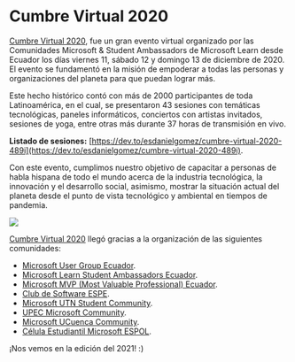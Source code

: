 # Cumbre Virtual 2020

[Cumbre Virtual 2020](http://cumbrevirtual.com/), fue un gran evento virtual organizado por las Comunidades Microsoft & Student Ambassadors de Microsoft Learn desde Ecuador los días viernes 11, sábado 12 y domingo 13 de diciembre de 2020. El evento se fundamentó en la misión de empoderar a todas las personas y organizaciones del planeta para que puedan lograr más. 

Este hecho histórico contó con más de 2000 participantes de toda Latinoamérica, en el cual, se presentaron 43 sesiones con temáticas tecnológicas, paneles informáticos, conciertos con artistas invitados, sesiones de yoga, entre otras más durante 37 horas de transmisión en vivo.

**Listado de sesiones:** [https://dev.to/esdanielgomez/cumbre-virtual-2020-489i](https://dev.to/esdanielgomez/cumbre-virtual-2020-489i). 

Con este evento, cumplimos nuestro objetivo de capacitar a personas de habla hispana de todo el mundo acerca de la industria tecnológica, la innovación y el desarrollo social, asimismo, mostrar la situación actual del planeta desde el punto de vista tecnológico y ambiental en tiempos de pandemia.

![](https://dev-to-uploads.s3.amazonaws.com/i/yxlg6mgjmdje7fbi4ejd.jpg)

[Cumbre Virtual 2020](http://cumbrevirtual.com/) llegó gracias a la organización de las siguientes comunidades:

+ [Microsoft User Group Ecuador](https://twitter.com/MSFTGroupEC).
+ [Microsoft Learn Student Ambassadors Ecuador](https://www.facebook.com/MUGEcuador).
+ [Microsoft MVP (Most Valuable Professional) Ecuador](https://www.facebook.com/MUGEcuador). 
+ [Club de Software ESPE](https://www.facebook.com/CSOFTWAREESPE).
+ [Microsoft UTN Student Community](https://www.facebook.com/MUSCUTN). 
+ [UPEC Microsoft Community](https://www.facebook.com/UMCstudent).
+ [Microsoft UCuenca Community](https://www.facebook.com/MicrosoftUCuenca). 
+ [Célula Estudiantil Microsoft ESPOL](https://www.facebook.com/CMSESPOL). 

¡Nos vemos en la edición del 2021! :)
